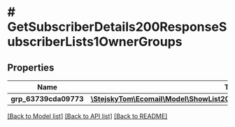 # # GetSubscriberDetails200ResponseSubscriberLists1OwnerGroups

## Properties

Name | Type | Description | Notes
------------ | ------------- | ------------- | -------------
**grp_63739cda09773** | [**\StejskyTom\Ecomail\Model\ShowList200ResponseListGroupsGrp5e83080ebb988**](ShowList200ResponseListGroupsGrp5e83080ebb988.md) |  | [optional]

[[Back to Model list]](../../README.md#models) [[Back to API list]](../../README.md#endpoints) [[Back to README]](../../README.md)
